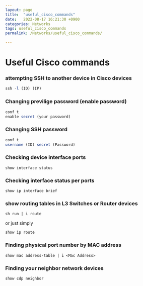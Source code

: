```yaml
---
layout: page
title:  "useful_cisco_commands"
date:   2022-08-17 16:21:30 +0900
categories: Networks
tags: useful_cisco_commands
permalink: /Networks/useful_cisco_commands/

---
```


# Useful Cisco commands


### attempting SSH to another device in Cisco devices

```jsx
ssh -l (ID) (IP)
```

### Changing previlige password (enable password)

```jsx
conf t
enable secret (your password)
```

### Changing SSH password

```jsx
conf t
username (ID) secret (Password)
```

### Checking device interface ports

```
show interface status
```

### Checking interface status per ports

```
show ip interface brief
```

### show routing tables in L3 Switches or Router devices

```
sh run | i route
```

or just simply

```
show ip route
```

### Finding physical port number by MAC address

```
show mac address-table | i <Mac Address>
```

### Finding your neighbor network devices

```
show cdp neighbor
```